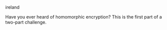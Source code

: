 ireland

Have you ever heard of homomorphic encryption? This is the first part of a two-part challenge.
